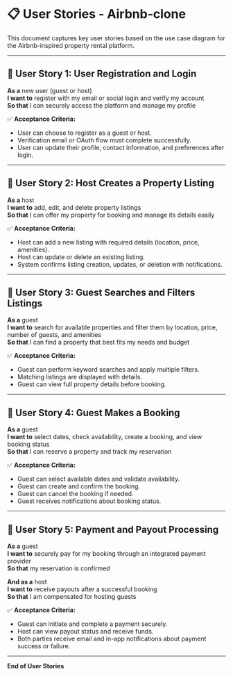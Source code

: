# 📋 User Stories - Airbnb-clone

This document captures key user stories based on the use case diagram for the Airbnb-inspired property rental platform.

---

## 📌 User Story 1: User Registration and Login

**As a** new user (guest or host)  
**I want to** register with my email or social login and verify my account  
**So that** I can securely access the platform and manage my profile

✅ **Acceptance Criteria:**

- User can choose to register as a guest or host.
- Verification email or OAuth flow must complete successfully.
- User can update their profile, contact information, and preferences after login.

---

## 📌 User Story 2: Host Creates a Property Listing

**As a** host  
**I want to** add, edit, and delete property listings  
**So that** I can offer my property for booking and manage its details easily

✅ **Acceptance Criteria:**

- Host can add a new listing with required details (location, price, amenities).
- Host can update or delete an existing listing.
- System confirms listing creation, updates, or deletion with notifications.

---

## 📌 User Story 3: Guest Searches and Filters Listings

**As a** guest  
**I want to** search for available properties and filter them by location, price, number of guests, and amenities  
**So that** I can find a property that best fits my needs and budget

✅ **Acceptance Criteria:**

- Guest can perform keyword searches and apply multiple filters.
- Matching listings are displayed with details.
- Guest can view full property details before booking.

---

## 📌 User Story 4: Guest Makes a Booking

**As a** guest  
**I want to** select dates, check availability, create a booking, and view booking status  
**So that** I can reserve a property and track my reservation

✅ **Acceptance Criteria:**

- Guest can select available dates and validate availability.
- Guest can create and confirm the booking.
- Guest can cancel the booking if needed.
- Guest receives notifications about booking status.

---

## 📌 User Story 5: Payment and Payout Processing

**As a** guest  
**I want to** securely pay for my booking through an integrated payment provider  
**So that** my reservation is confirmed

**And as a** host  
**I want to** receive payouts after a successful booking  
**So that** I am compensated for hosting guests

✅ **Acceptance Criteria:**

- Guest can initiate and complete a payment securely.
- Host can view payout status and receive funds.
- Both parties receive email and in-app notifications about payment success or failure.

---

**End of User Stories**
